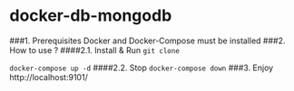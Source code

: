 # docker-db-mongodb
###1. Prerequisites
Docker and Docker-Compose must be installed
###2. How to use ?
####2.1. Install & Run
`git clone`

`docker-compose up -d`
####2.2. Stop
`docker-compose down`
###3. Enjoy
http://localhost:9101/
